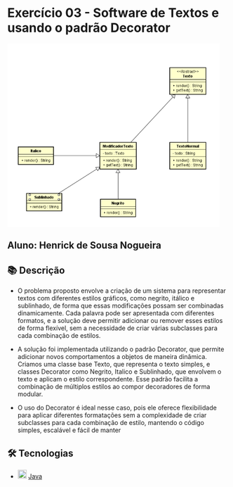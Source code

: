 # Exercício 03 - Software de Textos e usando o padrão Decorator

<img src="./prints/diagrama.png" align="center">

## Aluno: Henrick de Sousa Nogueira

## 📚 Descrição

- O problema proposto envolve a criação de um sistema para representar textos com diferentes estilos gráficos, como negrito, itálico e sublinhado, de forma que essas modificações possam ser combinadas dinamicamente. Cada palavra pode ser apresentada com diferentes formatos, e a solução deve permitir adicionar ou remover esses estilos de forma flexível, sem a necessidade de criar várias subclasses para cada combinação de estilos.

- A solução foi implementada utilizando o padrão Decorator, que permite adicionar novos comportamentos a objetos de maneira dinâmica. Criamos uma classe base Texto, que representa o texto simples, e classes Decorator como Negrito, Italico e Sublinhado, que envolvem o texto e aplicam o estilo correspondente. Esse padrão facilita a combinação de múltiplos estilos ao compor decoradores de forma modular.

- O uso do Decorator é ideal nesse caso, pois ele oferece flexibilidade para aplicar diferentes formatações sem a complexidade de criar subclasses para cada combinação de estilo, mantendo o código simples, escalável e fácil de manter

## 🛠 Tecnologias

- <img src="https://cdn.jsdelivr.net/gh/devicons/devicon/icons/java/java-original.svg" height="20" width="20"/> [Java](https://www.java.com/pt-BR)